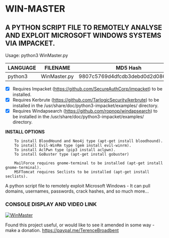 # WIN-MASTER
## A PYTHON SCRIPT FILE TO REMOTELY ANALYSE AND EXPLOIT MICROSOFT WINDOWS SYSTEMS VIA IMPACKET.

Usage: python3 WinMaster.py

| LANGUAGE  | FILENAME         | MD5 Hash                         | Version |
|------     |------            | -------                          | ----    |
| python3   | WinMaster.py     | 9807c5769d4dfcdb3debd0d2d08605c4 | Sneaky  |

- [x] Requires Impacket (https://github.com/SecureAuthCorp/impacket) to be installed.
- [x] Requires Kerbrute (https://github.com/TarlogicSecurity/kerbrute) to be installed in the /usr/share/doc/python3-impacket/examples/ directory.
- [x] Requires Windapsearch (https://github.com/ropnop/windapsearch) to be installed in the /usr/share/doc/python3-impacket/examples/ directory.

**INSTALL OPTIONS**

     	To install BloodHound and Neo4j type (apt-get install bloodhound).
     	To install Evil-WinRm type (gem install evil-winrm).
     	To install AclPwn type (pip3 install aclpwn).
     	To install GoBuster type (apt-get install gobuster)

     	MailForce requires gnome-terminal to be installed (apt-get install gnome-terminal).
     	MSFTomcat requires Seclists to be installed (apt-get install seclists).
              
A python script file to remotely exploit Microsoft Windows - It can pull domains, usernames, passwords, crack hashes, and so much more...

### CONSOLE DISPLAY AND VIDEO LINK
[![WinMaster](https://github.com/BroadbentT/WIN-MASTER/blob/master/picture1.png)](https://youtu.be/6kbGW_IIq2A "WinMaster")

Found this project useful, or would like to see it amended in some way - make a donation.
https://paypal.me/TerenceBroadbent
